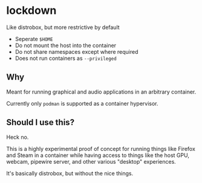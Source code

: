 # lockdown

Like distrobox, but more restrictive by default

- Seperate `$HOME`
- Do not mount the host into the container
- Do not share namespaces except where required
- Does not run containers as `--privileged`

## Why

Meant for running graphical and audio applications in an arbitrary container.

Currently only `podman` is supported as a container hypervisor.

## Should I use this?

Heck no.

This is a highly experimental proof of concept for running things like Firefox and Steam
in a container while having access to things like the host GPU, webcam, pipewire server,
and other various "desktop" experiences.

It's basically distrobox, but without the nice things.
